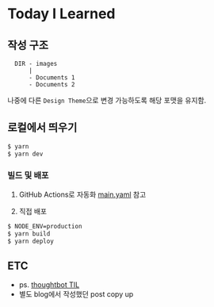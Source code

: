 # Today I Learned

## 작성 구조
```
  DIR - images
      |
      - Documents 1
      - Documents 2
```
나중에 다른 `Design Theme`으로 변경 가능하도록 해당 포맷을 유지함.

## 로컬에서 띄우기
```bash
$ yarn
$ yarn dev
```

### 빌드 및 배포

1. GitHub Actions로 자동화
[main.yaml](https://github.com/0ams/TIL/blob/master/.github/workflows/main.yml) 참고

2. 직접 배포
```bash
$ NODE_ENV=production
$ yarn build
$ yarn deploy
```

## ETC
* ps. [thoughtbot TIL](https://github.com/thoughtbot/til)
* 별도 blog에서 작성했던 post copy up